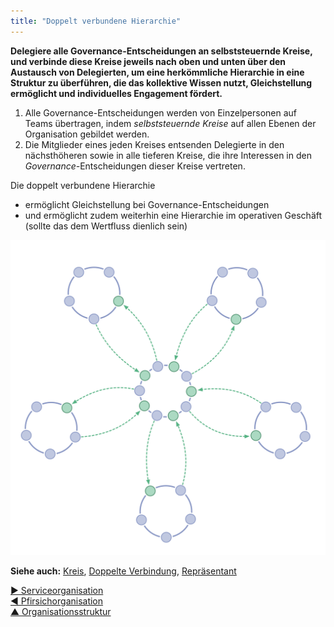 ```yaml
---
title: "Doppelt verbundene Hierarchie"
---
```



**Delegiere alle Governance-Entscheidungen an selbststeuernde Kreise, und verbinde diese Kreise jeweils nach oben und unten über den Austausch von Delegierten, um eine herkömmliche Hierarchie in eine Struktur zu überführen, die das kollektive Wissen nutzt, Gleichstellung ermöglicht und individuelles Engagement fördert.**

1. Alle Governance-Entscheidungen werden von Einzelpersonen auf Teams übertragen, indem <dfn data-info="Selbststeuerung: Eine Gruppe, sich innerhalb einer Grenzen einer Domäne selbst steuert und selbst organisiert.">selbststeuernde</dfn> <dfn data-info="Kreis: Eine teilautonomes und selbststeuerndes Team gleichgestellter Personen, die gemeinsam eine Domäne verantworten.">Kreise</dfn> auf allen Ebenen der Organisation gebildet werden.
2. Die Mitglieder eines jeden Kreises entsenden Delegierte in den nächsthöheren sowie in alle tieferen Kreise, die ihre Interessen in den <dfn data-info="Governance: Die Summer aller Aktivitäten, die dazu dienen, Ziele zu bestimmen und dann die Entscheidungen zu treffen und weiterzuentwickeln, die die Menschen dahin führen, diese Ziele zu erreichen.">Governance-</dfn>Entscheidungen dieser Kreise vertreten.

Die doppelt verbundene Hierarchie

- ermöglicht Gleichstellung bei Governance-Entscheidungen
- und ermöglicht zudem weiterhin eine Hierarchie im operativen Geschäft (sollte das dem Wertfluss dienlich sein) 

![Die doppelt verbundene Hierarchie ist eigentlich gar keine Hierarchie.](img/structural-patterns/double-linked-hierarchy.png)

**Siehe auch:** [Kreis](Circle.html), [Doppelte Verbindung](Double-Linking.html), [Repräsentant](Representative.html)

[&#9654; Serviceorganisation](service-organization.html)<br/>[&#9664; Pfirsichorganisation](peach-organization.html)<br/>[&#9650; Organisationsstruktur](organizational-structure.html)

